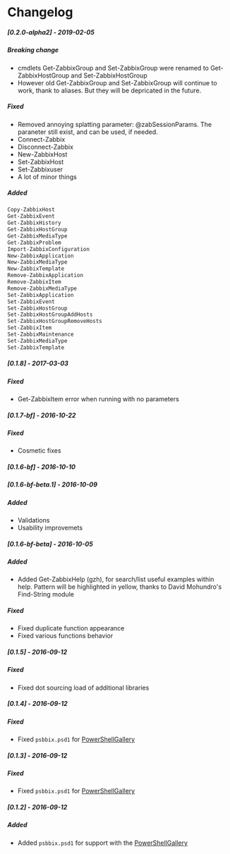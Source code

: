 # Changelog
##### [0.2.0-alpha2] - 2019-02-05
##### Breaking change
- cmdlets Get-ZabbixGroup and Set-ZabbixGroup were renamed to Get-ZabbixHostGroup and Set-ZabbixHostGroup
- However old Get-ZabbixGroup and Set-ZabbixGroup will continue to work, thank to aliases. But they will be depricated in the future.
##### Fixed
- Removed annoying splatting parameter: @zabSessionParams. The paraneter still exist, and can be used, if needed.
- Connect-Zabbix
- Disconnect-Zabbix
- New-ZabbixHost
- Set-ZabbixHost
- Set-Zabbixuser
- A lot of minor things

##### Added
```powershell
Copy-ZabbixHost
Get-ZabbixEvent
Get-ZabbixHistory
Get-ZabbixHostGroup
Get-ZabbixMediaType
Get-ZabbixProblem
Import-ZabbixConfiguration
New-ZabbixApplication
New-ZabbixMediaType
New-ZabbixTemplate
Remove-ZabbixApplication
Remove-ZabbixItem
Remove-ZabbixMediaType
Set-ZabbixApplication
Set-ZabbixEvent
Set-ZabbixHostGroup
Set-ZabbixHostGroupAddHosts
Set-ZabbixHostGroupRemoveHosts
Set-ZabbixItem
Set-ZabbixMaintenance
Set-ZabbixMediaType
Set-ZabbixTemplate
``` 

##### [0.1.8] - 2017-03-03
##### Fixed 
- Get-ZabbixItem error when running with no parameters

##### [0.1.7-bf] - 2016-10-22
##### Fixed
- Cosmetic fixes

##### [0.1.6-bf] - 2016-10-10

##### [0.1.6-bf-beta.1] - 2016-10-09
##### Added
- Validations
- Usability improvemets 

##### [0.1.6-bf-beta] - 2016-10-05
##### Added
- Added Get-ZabbixHelp (gzh), for search/list useful examples within help. Pattern will be highlighted in yellow, thanks to David Mohundro's Find-String module

##### Fixed 
- Fixed duplicate function appearance
- Fixed various functions behavior

##### [0.1.5] - 2016-09-12
##### Fixed 
- Fixed dot sourcing load of additional libraries

##### [0.1.4] - 2016-09-12
##### Fixed 
- Fixed `psbbix.psd1` for [PowerShellGallery](https://www.powershellgallery.com)

##### [0.1.3] - 2016-09-12
##### Fixed 
- Fixed `psbbix.psd1` for [PowerShellGallery](https://www.powershellgallery.com)

##### [0.1.2] - 2016-09-12
##### Added
- Added `psbbix.psd1` for support with the [PowerShellGallery](https://www.powershellgallery.com)

